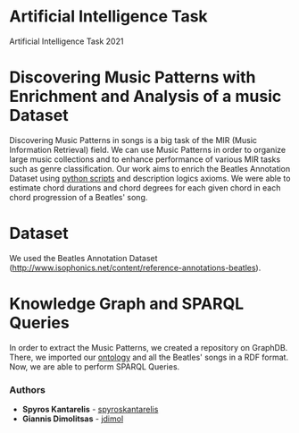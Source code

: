 # Artificial Intelligence Task
Artificial Intelligence Task 2021

# Discovering Music Patterns with Enrichment and Analysis of a music Dataset

Discovering Music Patterns in songs is a big task of the MIR (Music Information Retrieval) field. We can use Music Patterns in order to organize large music collections and to enhance performance of various MIR tasks such as genre classification. Our work aims to enrich the Beatles Annotation Dataset using [python scripts](./source) and description logics axioms. We were able to estimate chord durations and chord degrees for each given chord in each chord progression of a Beatles' song. 

# Dataset

We used the Beatles Annotation Dataset (http://www.isophonics.net/content/reference-annotations-beatles). 

# Knowledge Graph and SPARQL Queries

In order to extract the Music Patterns, we created a repository on GraphDB. There, we imported our [ontology](./ontology) and all the Beatles' songs in a RDF format. Now, we are able to perform SPARQL Queries. 


### Authors

* **Spyros Kantarelis**  - [spyroskantarelis](https://github.com/spyroskantarelis)
* **Giannis Dimolitsas** - [jdimol](https://github.com/jdimol)
